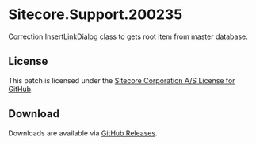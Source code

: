 # Sitecore.Support.200235
Correction InsertLinkDialog class to gets root item from master database.

## License  
This patch is licensed under the [Sitecore Corporation A/S License for GitHub](https://github.com/sitecoresupport/Sitecore.Support.200235/blob/master/LICENSE).  

## Download  
Downloads are available via [GitHub Releases](https://github.com/sitecoresupport/Sitecore.Support.200235/releases).  

